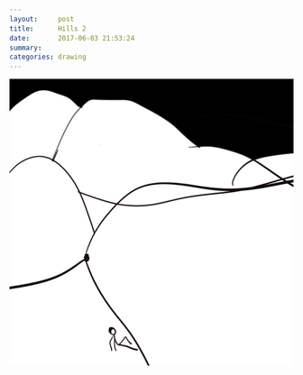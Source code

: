 ```yaml
---
layout:     post
title:      Hills 2
date:       2017-06-03 21:53:24
summary:    
categories: drawing
---
```

![Hills 2](/images/diary/Hills-2.png ".")
